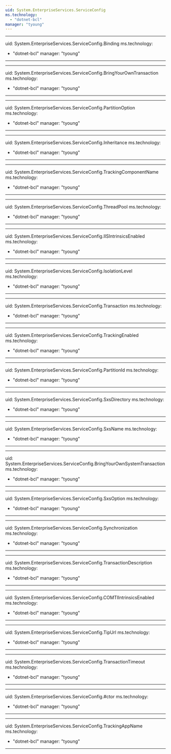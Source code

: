 ```yaml
---
uid: System.EnterpriseServices.ServiceConfig
ms.technology: 
  - "dotnet-bcl"
manager: "tyoung"
---
```


---
uid: System.EnterpriseServices.ServiceConfig.Binding
ms.technology: 
  - "dotnet-bcl"
manager: "tyoung"
---

---
uid: System.EnterpriseServices.ServiceConfig.BringYourOwnTransaction
ms.technology: 
  - "dotnet-bcl"
manager: "tyoung"
---

---
uid: System.EnterpriseServices.ServiceConfig.PartitionOption
ms.technology: 
  - "dotnet-bcl"
manager: "tyoung"
---

---
uid: System.EnterpriseServices.ServiceConfig.Inheritance
ms.technology: 
  - "dotnet-bcl"
manager: "tyoung"
---

---
uid: System.EnterpriseServices.ServiceConfig.TrackingComponentName
ms.technology: 
  - "dotnet-bcl"
manager: "tyoung"
---

---
uid: System.EnterpriseServices.ServiceConfig.ThreadPool
ms.technology: 
  - "dotnet-bcl"
manager: "tyoung"
---

---
uid: System.EnterpriseServices.ServiceConfig.IISIntrinsicsEnabled
ms.technology: 
  - "dotnet-bcl"
manager: "tyoung"
---

---
uid: System.EnterpriseServices.ServiceConfig.IsolationLevel
ms.technology: 
  - "dotnet-bcl"
manager: "tyoung"
---

---
uid: System.EnterpriseServices.ServiceConfig.Transaction
ms.technology: 
  - "dotnet-bcl"
manager: "tyoung"
---

---
uid: System.EnterpriseServices.ServiceConfig.TrackingEnabled
ms.technology: 
  - "dotnet-bcl"
manager: "tyoung"
---

---
uid: System.EnterpriseServices.ServiceConfig.PartitionId
ms.technology: 
  - "dotnet-bcl"
manager: "tyoung"
---

---
uid: System.EnterpriseServices.ServiceConfig.SxsDirectory
ms.technology: 
  - "dotnet-bcl"
manager: "tyoung"
---

---
uid: System.EnterpriseServices.ServiceConfig.SxsName
ms.technology: 
  - "dotnet-bcl"
manager: "tyoung"
---

---
uid: System.EnterpriseServices.ServiceConfig.BringYourOwnSystemTransaction
ms.technology: 
  - "dotnet-bcl"
manager: "tyoung"
---

---
uid: System.EnterpriseServices.ServiceConfig.SxsOption
ms.technology: 
  - "dotnet-bcl"
manager: "tyoung"
---

---
uid: System.EnterpriseServices.ServiceConfig.Synchronization
ms.technology: 
  - "dotnet-bcl"
manager: "tyoung"
---

---
uid: System.EnterpriseServices.ServiceConfig.TransactionDescription
ms.technology: 
  - "dotnet-bcl"
manager: "tyoung"
---

---
uid: System.EnterpriseServices.ServiceConfig.COMTIIntrinsicsEnabled
ms.technology: 
  - "dotnet-bcl"
manager: "tyoung"
---

---
uid: System.EnterpriseServices.ServiceConfig.TipUrl
ms.technology: 
  - "dotnet-bcl"
manager: "tyoung"
---

---
uid: System.EnterpriseServices.ServiceConfig.TransactionTimeout
ms.technology: 
  - "dotnet-bcl"
manager: "tyoung"
---

---
uid: System.EnterpriseServices.ServiceConfig.#ctor
ms.technology: 
  - "dotnet-bcl"
manager: "tyoung"
---

---
uid: System.EnterpriseServices.ServiceConfig.TrackingAppName
ms.technology: 
  - "dotnet-bcl"
manager: "tyoung"
---
